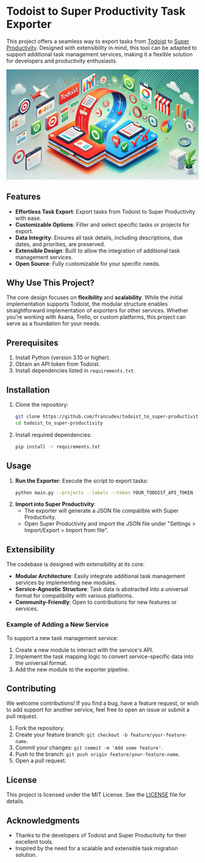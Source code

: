 # Todoist to Super Productivity Task Exporter

This project offers a seamless way to export tasks from [Todoist](https://todoist.com) to [Super Productivity](https://super-productivity.com). Designed with extensibility in mind, this tool can be adapted to support additional task management services, making it a flexible solution for developers and productivity enthusiasts.

![Task Exporter](docs/assets/todoist_to_super.png)

## Features

- **Effortless Task Export**: Export tasks from Todoist to Super Productivity with ease.
- **Customizable Options**: Filter and select specific tasks or projects for export.
- **Data Integrity**: Ensures all task details, including descriptions, due dates, and priorities, are preserved.
- **Extensible Design**: Built to allow the integration of additional task management services.
- **Open Source**: Fully customizable for your specific needs.

## Why Use This Project?

The core design focuses on **flexibility** and **scalability**. While the initial implementation supports Todoist, the modular structure enables straightforward implementation of exporters for other services. Whether you're working with Asana, Trello, or custom platforms, this project can serve as a foundation for your needs.

## Prerequisites

1. Install Python (version 3.10 or higher).
2. Obtain an API token from Todoist.
3. Install dependencies listed in `requirements.txt`.

## Installation

1. Clone the repository:
   ```bash
   git clone https://github.com/franzudev/todoist_to_super-productivity.git
   cd todoist_to_super-productivity
   ```
2. Install required dependencies:
   ```bash
   pip install -r requirements.txt
   ```

## Usage

1. **Run the Exporter**:
   Execute the script to export tasks:
   ```bash
   python main.py --projects --labels --token YOUR_TODOIST_API_TOKEN
   ```
2. **Import into Super Productivity**:
   - The exporter will generate a JSON file compatible with Super Productivity.
   - Open Super Productivity and import the JSON file under "Settings > Import/Export > Import from file".

## Extensibility

The codebase is designed with extensibility at its core:

- **Modular Architecture**: Easily integrate additional task management services by implementing new modules.
- **Service-Agnostic Structure**: Task data is abstracted into a universal format for compatibility with various platforms.
- **Community-Friendly**: Open to contributions for new features or services.

### Example of Adding a New Service

To support a new task management service:

1. Create a new module to interact with the service's API.
2. Implement the task mapping logic to convert service-specific data into the universal format.
3. Add the new module to the exporter pipeline.

## Contributing

We welcome contributions! If you find a bug, have a feature request, or wish to add support for another service, feel free to open an issue or submit a pull request.

1. Fork the repository.
2. Create your feature branch: `git checkout -b feature/your-feature-name`.
3. Commit your changes: `git commit -m 'Add some feature'`.
4. Push to the branch: `git push origin feature/your-feature-name`.
5. Open a pull request.

## License

This project is licensed under the MIT License. See the [LICENSE](LICENSE) file for details.

## Acknowledgments

- Thanks to the developers of Todoist and Super Productivity for their excellent tools.
- Inspired by the need for a scalable and extensible task migration solution.

